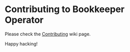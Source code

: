 # Contributing to Bookkeeper Operator

 Please check the [Contributing](https://github.com/pravega/bookkeeper-operator/wiki/Contributing) wiki page.

 Happy hacking!
